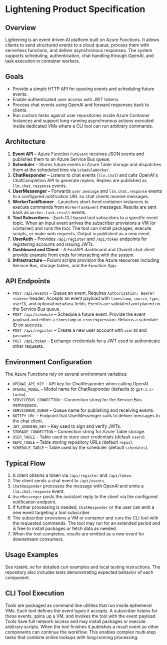 # Lightening Product Specification

## Overview

Lightening is an event driven AI platform built on Azure Functions. It allows clients to send structured events to a cloud queue, process them with serverless functions, and deliver asynchronous responses. The system supports scheduling, authentication, chat handling through OpenAI, and task execution in container workers.

## Goals

- Provide a simple HTTP API for queuing events and scheduling future events.
- Enable authenticated user access with JWT tokens.
- Process chat events using OpenAI and forward responses back to clients.
- Run custom tasks against user repositories inside Azure Container Instances
  and support long-running asynchronous actions executed inside dedicated VMs
  where a CLI tool can run arbitrary commands.

## Architecture

1. **Event API** – Azure Function `PutEvent` receives JSON events and publishes them to an Azure Service Bus queue.
2. **Scheduler** – Stores future events in Azure Table storage and dispatches them at the scheduled time via `ScheduleWorker`.
3. **ChatResponder** – Listens to chat events (`llm.chat`) and calls OpenAI's ChatCompletion API to generate replies. Replies are published as `llm.chat.response` events.
4. **UserMessenger** – Forwards `user.message` and `llm.chat.response` events to a configured notification URL so chat clients receive messages.
5. **WorkerTaskRunner** – Launches short‑lived container instances to execute commands from `WorkerTaskEvent` messages. Results are sent back as `worker.task.result` events.
6. **Tool Subscribers** – Each CLI‑based tool subscribes to a specific event topic. When an input event arrives the subscriber provisions a VM (or container) and runs the tool. The tool can install packages, execute scripts, or make web requests. Output is published as a new event.
7. **UserAuth** – Provides `/api/register` and `/api/token` endpoints for registering accounts and issuing JWTs.
8. **Dashboard and Client** – A FastAPI dashboard and Chainlit chat client provide example front ends for interacting with the system.
9. **Infrastructure** – Pulumi scripts provision the Azure resources including Service Bus, storage tables, and the Function App.

## API Endpoints

- `POST /api/events` – Queue an event. Requires `Authorization: Bearer <token>` header. Accepts an event payload with `timestamp`, `source`, `type`, `userID`, and optional `metadata` fields. Events are validated and placed on the Service Bus queue.
- `POST /api/schedule` – Schedule a future event. Provide the event payload and either a `timestamp` or `cron` expression. Returns a schedule ID on success.
- `POST /api/register` – Create a new user account with `userID` and `password`.
- `POST /api/token` – Exchange credentials for a JWT used to authenticate other requests.

## Environment Configuration

The Azure Functions rely on several environment variables:

- `OPENAI_API_KEY` – API key for ChatResponder when calling OpenAI.
- `OPENAI_MODEL` – Model name for ChatResponder (defaults to `gpt-3.5-turbo`).
- `SERVICEBUS_CONNECTION` – Connection string for the Service Bus namespace.
- `SERVICEBUS_QUEUE` – Queue name for publishing and receiving events.
- `NOTIFY_URL` – Endpoint that UserMessenger calls to deliver messages to the chat client.
- `JWT_SIGNING_KEY` – Key used to sign and verify JWTs.
- `STORAGE_CONNECTION` – Connection string for Azure Table storage.
- `USER_TABLE` – Table used to store user credentials (default `users`).
- `REPO_TABLE` – Table storing repository URLs (default `repos`).
- `SCHEDULE_TABLE` – Table used by the scheduler (default `schedules`).

## Typical Flow

1. A client obtains a token via `/api/register` and `/api/token`.
2. The client sends a chat event to `/api/events`.
3. `ChatResponder` processes the message with OpenAI and emits a `llm.chat.response` event.
4. `UserMessenger` posts the assistant reply to the client via the configured notification endpoint.
5. If further processing is needed, `ChatResponder` or the user can emit a new event targeting a tool subscriber.
6. The subscriber provisions a VM or container and runs the CLI tool with the requested commands. The tool may run for an extended period and is free to install packages or fetch data as needed.
7. When the tool completes, results are emitted as a new event for downstream consumers.

## Usage Examples

See `README.md` for detailed curl examples and local testing instructions. The repository also includes tests demonstrating expected behavior of each component.

## CLI Tool Execution

Tools are packaged as command line utilities that run inside ephemeral VMs. Each
tool defines the event types it accepts. A subscriber listens for these events,
spins up a VM, and invokes the tool with the event payload. Tools have full
network access and may install packages or execute arbitrary scripts. When the
tool finishes it publishes a result event so other components can continue the
workflow. This enables complex multi‑step tasks that combine online lookups with
long‑running processing.

